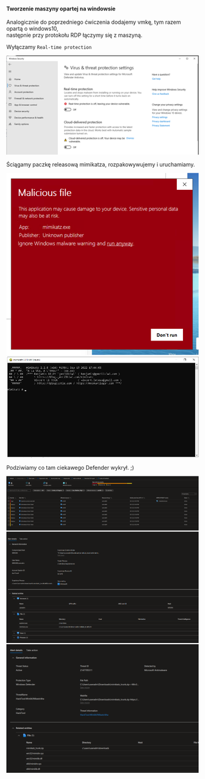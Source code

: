 #### Tworzenie maszyny opartej na windowsie

Analogicznie do poprzedniego ćwiczenia dodajemy vmkę, tym razem opartą o windows10,  
następnie przy protokołu RDP łączymy się z maszyną.  
  
Wyłączamy `Real-time protection`

![img/01.png](img/01.png)

Ściągamy paczkę releasową mimikatza, rozpakowywujemy i uruchamiamy.

![img/02.png](img/02.png)
![img/03.png](img/03.png)

Podziwiamy co tam ciekawego Defender wykrył. ;)

![img/04.png](img/04.png)
![img/05.png](img/05.png)
![img/06.png](img/06.png)
